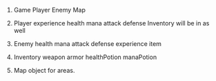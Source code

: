 1. Game
    Player
    Enemy
    Map

2. Player
    experience
    health
    mana
    attack
    defense
    Inventory will be in as well

3. Enemy
    health
    mana
    attack
    defense
    experience
    item

4. Inventory
    weapon
    armor
    healthPotion
    manaPotion
    
5. Map object for areas.